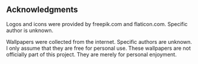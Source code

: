   Acknowledgments
-------------------

Logos and icons were provided by freepik.com and flaticon.com. Specific author is unknown.

Wallpapers were collected from the internet. Specific authors are unknown. I only assume that they are free for personal use. These wallpapers are not officially part of this project. They are merely for personal enjoyment.

